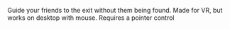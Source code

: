 Guide your friends to the exit without them being found. Made for VR, but works on desktop with mouse. Requires a pointer control